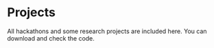 # Projects
 
All hackathons and some research projects are included here. You can download and check the code. 
